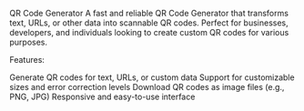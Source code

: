 QR Code Generator A fast and reliable QR Code Generator that transforms text, URLs, or other data into scannable QR codes. Perfect for businesses, developers, and individuals looking to create custom QR codes for various purposes.

Features:

Generate QR codes for text, URLs, or custom data
Support for customizable sizes and error correction levels
Download QR codes as image files (e.g., PNG, JPG)
Responsive and easy-to-use interface
